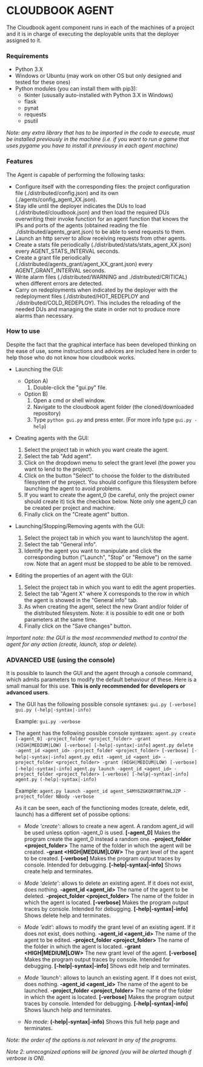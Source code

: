 # CLOUDBOOK AGENT

The Cloudbook agent component runs in each of the machines of a project and it is in charge of executing the deployable units that the deployer assigned to it.


### Requirements

* Python 3.X
* Windows or Ubuntu (may work on other OS but only designed and tested for these ones)
* Python modules (you can install them with pip3):
	- tkinter (ususally auto-installed with Python 3.X in Windows)
	- flask
	- pynat
	- requests
	- psutil

_Note: any extra library that has to be imported in the code to execute, must be installed previously in the machine (i.e. if you want to run a game that uses pygame you have to install it previousy in each agent machine)_


### Features

The Agent is capable of performing the following tasks:
- Configure itself with the corresponding files: the project configuration file (./distributed/config.json) and its own (./agents/config_agent_XX.json).
- Stay idle until the deployer indicates the DUs to load (./distributed/cloudbook.json) and then load the required DUs overwriting their invoke function for an agent function that knows the IPs and ports of the agents (obtained reading the file ./distributed/agents_grant.json) to be able to send requests to them.
- Launch an http server to allow receiving requests from other agents.
- Create a stats file periodically (./distributed/stats/stats_agent_XX.json) every AGENT_STATS_INTERVAL seconds.
- Create a grant file periodically (./distributed/agents_grant/agent_XX_grant.json) every AGENT_GRANT_INTERVAL seconds.
- Write alarm files (./distributed/WARNING and ./distributed/CRITICAL) when different errors are detected.
- Carry on redeployments when indicated by the deployer with the redeployment files (./distributed/HOT_REDEPLOY and ./distributed/COLD_REDEPLOY). This includes the reloading of the needed DUs and managing the state in order not to produce more alarms than necessary.


### How to use

Despite the fact that the graphical interface has been developed thinking on the ease of use, some instructions and advices are included here in order to help those who do not know how cloudbook works.

* Launching the GUI:
	* Option A)
		1. Double-click the "gui.py" file.
	* Option B)
		1. Open a cmd or shell window.
		2. Navigate to the cloudbook agent folder (the cloned/downloaded repository)
		3. Type `python gui.py` and press enter.  (For more info type `gui.py -help`)

* Creating agents with the GUI:
	1. Select the project tab in which you want create the agent.
	2. Select the tab "Add agent".
	3. Click on the dropdown menu to select the grant level (the power you want to lend to the project).
	4. Click on the button "Select" to choose the folder to the distributed filesystem of the project. You should configure this filesystem before launching the agent to avoid problems.
	5. If you want to create the agent_0 (be careful, only the project owner should create it) tick the checkbox below. Note only one agent_0 can be created per project and machine.
	6. Finally click on the "Create agent" button.

* Launching/Stopping/Removing agents with the GUI:
	1. Select the project tab in which you want to launch/stop the agent.
	2. Select the tab "General info".
	3. Identify the agent you want to manipulate and click the corresponding button ("Launch", "Stop" or "Remove") on the same row. Note that an agent must be stopped to be able to be removed.

* Editing the properties of an agent with the GUI:
	1. Select the project tab in which you want to edit the agent properties.
	2. Select the tab "Agent X" where X corresponds to the row in which the agent is showed in the "General info" tab.
	3. As when creating the agent, select the new Grant and/or folder of the distributed filesystem. Note: it is possible to edit one or both parameters at the same time.
	4. Finally click on the "Save changes" button.

_Important note: the GUI is the most recommended method to control the agent for any action (create, launch, stop or delete)._


### ADVANCED USE (using the console)

It is possible to launch the GUI and the agent through a console command, which admits parameters to modify the default behaviour of these. Here is a small manual for this use. **This is only recommended for developers or advanced users**.

* The GUI has the following possible console syntaxes:
	`gui.py [-verbose]`
	`gui.py (-help|-syntax|-info)`

	Example: `gui.py -verbose`


* The agent has the following possible console syntaxes:
	`agent.py create [-agent_0] -project_folder <project_folder> -grant (HIGH|MEDIUM|LOW) [-verbose] [-help|-syntax|-info]`
	`agent.py delete -agent_id <agent_id> -project_folder <project_folder> [-verbose] [-help|-syntax|-info]`
	`agent.py edit -agent_id <agent_id> -project_folder <project_folder> -grant (HIGH|MEDIUM|LOW) [-verbose] [-help|-syntax|-info]`
	`agent.py launch -agent_id <agent_id> -project_folder <project_folder> [-verbose] [-help|-syntax|-info]`
	`agent.py (-help|-syntax|-info)`

	Example: `agent.py launch -agent_id agent_S4MY6ZGKQRT8RTVWLJZP -project_folder NBody -verbose`

	As it can be seen, each of the functioning modes (create, delete, edit, launch) has a different set of possibe options:
	* _Mode 'create'_: allows to create a new agent. A random agent_id will be used unless option -agent_0 is used.
		**[-agent_0]**                          Makes the program create the agent_0 instead a random one.
		**-project_folder <project_folder>**    The name of the folder in which the agent will be created.
		**-grant <HIGH|MEDIUM|LOW>**            The grant level of the agent to be created.
		**[-verbose]**                          Makes the program output traces by console. Intended for debugging.
		**[-help|-syntax|-info]**               Shows create help and terminates.

	* _Mode 'delete'_: allows to delete an existing agent. If it does not exist, does nothing.
		**-agent_id <agent_id>**                The name of the agent to be deleted.
		**-project_folder <project_folder>**    The name of the folder in which the agent is located.
		**[-verbose]**                          Makes the program output traces by console. Intended for debugging.
		**[-help|-syntax|-info]**               Shows delete help and terminates.

	* _Mode 'edit'_: allows to modify the grant level of an existing agent. If it does not exist, does nothing.
		**-agent_id <agent_id>**                The name of the agent to be edited.
		**-project_folder <project_folder>**    The name of the folder in which the agent is located.
		**-grant <HIGH|MEDIUM|LOW>**            The new grant level of the agent.
		**[-verbose]**                          Makes the program output traces by console. Intended for debugging.
		**[-help|-syntax|-info]**               Shows edit help and terminates.

	* _Mode 'launch'_: allows to launch an existing agent. If it does not exist, does nothing.
		**-agent_id <agent_id>**                The name of the agent to be launched.
		**-project_folder <project_folder>**    The name of the folder in which the agent is located.
		**[-verbose]**                          Makes the program output traces by console. Intended for debugging.
		**[-help|-syntax|-info]**               Shows launch help and terminates.

	* _No mode_:
		**(-help|-syntax|-info)**               Shows this full help page and terminates.


_Note: the order of the options is not relevant in any of the programs._

_Note 2: unrecognized options will be ignored (you will be alerted though if verbose is ON)._

